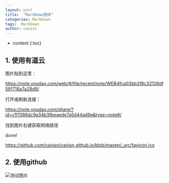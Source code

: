 ```yaml
---
layout: post
title:  "MarkDown图床"
categories: MarkDown
tags:  MarkDown 
author: canisn
---
```


* content
{:toc}






## 1. 使用有道云

图片贴到这里：

https://note.youdao.com/web/#/file/recent/note/WEB4fca03bb2f8c32126df591718a7a28d9/

打开或刷新连接：

https://note.youdao.com/share/?id=c1f1386dc9a34b3fbeaede7a5d44ad9e&type=note#/

找到图片右键获取网络路径

done!

https://github.com/canisn/canisn.github.io/blob/master/_src/favicon.ico



## 2. 使用github

![测试图片](https://raw.githubusercontent.com/canisn/canisn.github.io/master/_src/favicon.ico)

